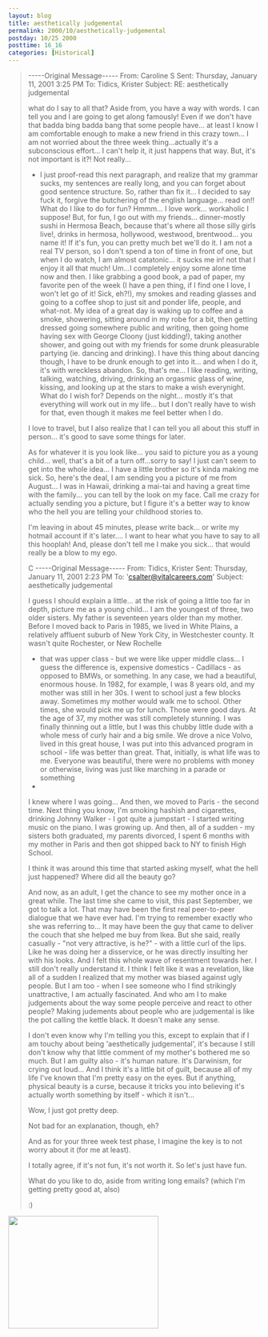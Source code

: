 ```yaml
---
layout: blog
title: aesthetically judgemental
permalink: 2000/10/aesthetically-judgemental
postday: 10/25 2000
posttime: 16_16
categories: [Historical]
---
```


> -----Original Message-----
> From:    Caroline S
> Sent:    Thursday, January 11, 2001 3:25 PM
> To:    Tidics, Krister
> Subject:    RE: aesthetically judgemental
> 
> what do I say to all that? Aside from, you have a way with words. I can
> tell
> you and I are going to get along famously! Even if we don't have that
> badda
> bing badda bang that some people have... at least I know I am comfortable
> enough to make a new friend in this crazy town... I am not worried about
> the
> three week thing...actually it's a subconscious effort... I can't help it,
> it just happens that way. But, it's not important is it?! Not really...
> 
> * I just proof-read this next paragraph, and realize that my grammar
> sucks,
> my sentences are really long, and you can forget about good sentence
> structure. So, rather than fix it... I decided to say fuck it, forgive the
> butchering of the english language... read on!!
>  What do I like to do for fun? Hmmm... I love work... workaholic I
> suppose!
> But, for fun, I go out with my friends... dinner-mostly sushi in Hermosa
> Beach, because that's where all those silly girls live!, drinks in
> hermosa,
> hollywood, westwood, brentwood... you name it! If it's fun, you can pretty
> much bet we'll do it. I am not a real TV person, so I don't spend a ton of
> time in front of one, but when I do watch, I am almost catatonic... it
> sucks
> me in! not that I enjoy it all that much! Um...I completely enjoy some
> alone
> time now and then. I like grabbing a good book, a pad of paper, my
> favorite
> pen of the week (I have a pen thing, if I find one I love, I won't let go
> of
> it! Sick, eh?!), my smokes and reading glasses and going to a coffee shop
> to
> just sit and ponder life, people, and what-not. My idea of a great day is
> waking up to coffee and a smoke, showering, sitting around in my robe for
> a
> bit, then getting dressed going somewhere public and writing, then going
> home having sex with George Cloony (just kidding!), taking another shower,
> and going out with my friends for some drunk pleasurable partying (ie.
> dancing and drinking). I have this thing about dancing though, I have to
> be
> drunk enough to get into it... and when I do it, it's with wreckless
> abandon. So, that's me... I like reading, writing, talking, watching,
> driving, drinking an orgasmic glass of wine, kissing, and looking up at
> the
> stars to make a wish everynight. What do I wish for? Depends on the
> night...
> mostly it's that everything will work out in my life... but I don't really
> have to wish for that, even though it makes me feel better when I do.
> 
> I love to travel, but I also realize that I can tell you all about this
> stuff in person... it's good to save some things for later.
> 
> As for whatever it is you look like... you said to picture you as a young
> child... well, that's a bit of a turn off...sorry to say! I just can't
> seem
> to get into the whole idea... I have a little brother so it's kinda making
> me sick. So, here's the deal, I am sending you a picture of me from
> August... I was in Hawaii, drinking a mai-tai and having a great time with
> the family... you can tell by the look on my face. Call me crazy for
> actually sending you a picture, but I figure it's a better way to know who
> the hell you are telling your childhood stories to.
> 
> I'm leaving in about 45 minutes, please write back... or write my hotmail
> account if it's later.... I want to hear what you have to say to all this
> hooplah! And, please don't tell me I make you sick... that would really be
> a
> blow to my ego.
> 
> C
> -----Original Message-----
> From: Tidics, Krister
> Sent: Thursday, January 11, 2001 2:23 PM
> To: 'csalter@vitalcareers.com'
> Subject: aesthetically judgemental
> 
> 
> 
> 
> I guess I should explain a little...
> at the risk of going a little too far in depth, picture me as a young
> child...
> I am the youngest of three, two older sisters.
> My father is seventeen years older than my mother. Before I moved back to
> Paris in 1985, we lived in White Plains, a relatively affluent suburb of
> New
> York City, in Westchester county. It wasn't quite Rochester, or New
> Rochelle
> - that was upper class - but we were like upper middle class... I guess
> the
> difference is, expensive domestics - Cadillacs - as opposed to BMWs, or
> something.
> In any case, we had a beautiful, enormous house. In 1982, for example, I
> was
> 8 years old, and my mother was still in her 30s. I went to school just a
> few
> blocks away. Sometimes my mother would walk me to school. Other times, she
> would pick me up for lunch. Those were good days. At the age of 37, my
> mother was still completely stunning. I was finally thinning out a little,
> but I was this chubby little dude with a whole mess of curly hair and a
> big
> smile. We drove a nice Volvo, lived in this great house, I was put into
> this
> advanced program in school - life was better than great. That, initially,
> is
> what life was to me. Everyone was beautiful, there were no problems with
> money or otherwise, living was just like marching in a parade or something
> -
> I knew where I was going...
> And then, we moved to Paris - the second time. Next thing you know, I'm
> smoking hashish and cigarettes, drinking Johnny Walker - I got quite a
> jumpstart - I started writing music on the piano. I was growing up.
> And then, all of a sudden - my sisters both graduated, my parents
> divorced,
> I spent 6 months with my mother in Paris and then got shipped back to NY
> to
> finish High School.
> 
> I think it was around this time that started asking myself, what the hell
> just happened? Where did all the beauty go?
> 
> And now, as an adult, I get the chance to see my mother once in a great
> while. The last time she came to visit, this past September, we got to
> talk
> a lot. That may have been the first real peer-to-peer dialogue that we
> have
> ever had.
> I'm trying to remember exactly who she was referring to... It may have
> been
> the guy that came to deliver the couch that she helped me buy from Ikea.
> But she said, really casually - "not very attractive, is he?" - with a
> little curl of the lips. Like he was doing her a disservice, or he was
> directly insulting her with his looks.
> And I felt this whole wave of resentment towards her. I still don't really
> understand it.
> I think I felt like it was a revelation, like all of a sudden I realized
> that my mother was biased against ugly people.
> But I am too - when I see someone who I find strikingly unattractive, I am
> actually fascinated. And who am I to make judgements about the way some
> people perceive and react to other people? Making judements about people
> who
> are judgemental is like the pot calling the kettle black. It doesn't make
> any sense.
> 
> I don't even know why I'm telling you this, except to explain that if I am
> touchy about being 'aesthetically judgemental', it's because I still don't
> know why that little comment of my mother's bothered me so much. But I am
> guilty also - it's human nature.
> It's Darwinism, for crying out loud...
> And I think it's a little bit of guilt, because all of my life I've known
> that I'm pretty easy on the eyes. But if anything, physical beauty is a
> curse, because it tricks you into believing it's actually worth something
> by
> itself - which it isn't...
> 
> Wow, I just got pretty deep.
> 
> Not bad for an explanation, though, eh?
> 
> And as for your three week test phase, I imagine the key is to not worry
> about it (for me at least).
> 
> 
> I totally agree, if it's not fun, it's not worth it.
> So let's just have fun.
> 
> What do you like to do, aside from writing long emails? (which I'm getting
> pretty good at, also)
> 
> 
>  :)

<a href="http://blog.kristeraxel.com/wp-content/uploads/2011/10/Hawaiipic.jpg"><img src="http://blog.kristeraxel.com/wp-content/uploads/2011/10/Hawaiipic-300x225.jpg" alt="" title="Hawaiipic" width="300" height="225" class="aligncenter size-medium wp-image-1333" /></a>
